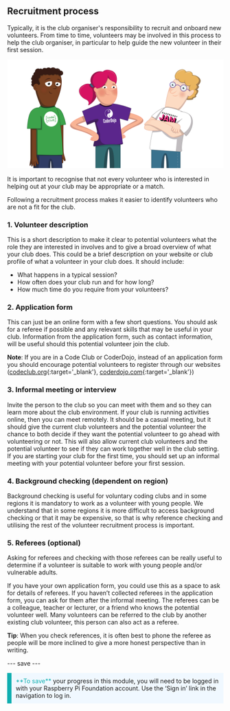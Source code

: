 ## Recruitment process

Typically, it is the club organiser's responsibility to recruit and onboard new volunteers. From time to time, volunteers may be involved in this process to help the club organiser, in particular to help guide the new volunteer in their first session.

![Three volunteers standing.](images/2-RPF-Volunteers.png)

It is important to recognise that not every volunteer who is interested in helping out at your club may be appropriate or a match.

Following a recruitment process makes it easier to identify volunteers who are not a fit for the club.

### 1. Volunteer description


This is a short description to make it clear to potential volunteers what the role they are interested in involves and to give a broad overview of what your club does. This could be a brief description on your website or club profile of what a volunteer in your club does. It should include:

* What happens in a typical session?
* How often does your club run and for how long?
* How much time do you require from your volunteers? 

### 2. Application form

This can just be an online form with a few short questions. You should ask for a referee if possible and any relevant skills that may be useful in your club. Information from the application form, such as contact information, will be useful should this potential volunteer join the club.

**Note**: If you are in a Code Club or CoderDojo, instead of an application form you should encourage potential volunteers to register through our websites ([codeclub.org](https://codeclub.org){:target='_blank'}, [coderdojo.com](https://coderdojo.com){:target='_blank'})

### 3. Informal meeting or interview

Invite the person to the club so you can meet with them and so they can learn more about the club environment. If your club is running activities online, then you can meet remotely. It should be a casual meeting, but it should give the current club volunteers and the potential volunteer the chance to both decide if they want the potential volunteer to go ahead with volunteering or not. This will also allow current club volunteers and the potential volunteer to see if they can work together well in the club setting. If you are starting your club for the first time, you should set up an informal meeting with your potential volunteer before your first session.

### 4. Background checking (dependent on region)


Background checking is useful for voluntary coding clubs and in some regions it is mandatory to work as a volunteer with young people. We understand that in some regions it is more difficult to access background checking or that it may be expensive, so that is why reference checking and utilising the rest of the volunteer recruitment process is important.

### 5. Referees (optional)

Asking for referees and checking with those referees can be really useful to determine if a volunteer is suitable to work with young people and/or vulnerable adults. 

If you have your own application form, you could use this as a space to ask for details of referees. If you haven’t collected referees in the application form, you can ask for them after the informal meeting. The referees can be a colleague, teacher or lecturer, or a friend who knows the potential volunteer well. Many volunteers can be referred to the club by another existing club volunteer, this person can also act as a referee.

**Tip**: When you check references, it is often best to phone the referee as people will be more inclined to give a more honest perspective than in writing. 

--- save ---

<p style="border-left: solid; border-width:10px; border-color: #0faeb0; background-color: aliceblue; padding: 10px;">
<span style="color: #0faeb0">**To save**</span> your progress in this module, you will need to be logged in with your Raspberry Pi Foundation account. Use the ‘Sign in’ link in the navigation to log in.
</p>
